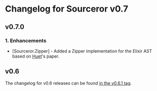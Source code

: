 # Changelog for Sourceror v0.7

## v0.7.0

### 1. Enhancements
  * [Sourceror.Zipper] - Added a Zipper implementation for the Elixir AST based
    on [Huet][huet]'s paper.

[huet]: https://www.st.cs.uni-saarland.de/edu/seminare/2005/advanced-fp/docs/huet-zipper.pdf

## v0.6

The changelog for v0.6 releases can be found [in the v0.6.1
tag](https://github.com/doorgan/sourceror/blob/v0.6.1/CHANGELOG.md).
